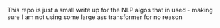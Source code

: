 This repo is just a small write up for the NLP algos that in used - making sure I am not using some large ass transformer for no reason 
